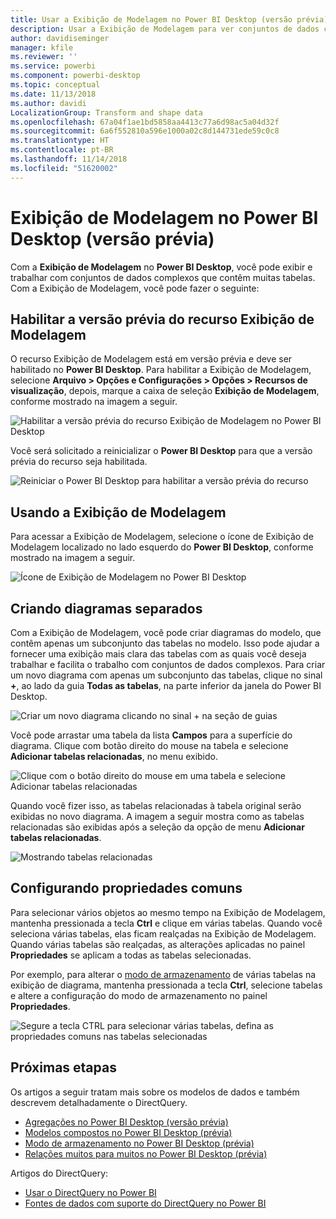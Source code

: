 ```yaml
---
title: Usar a Exibição de Modelagem no Power BI Desktop (versão prévia)
description: Usar a Exibição de Modelagem para ver conjuntos de dados complexos em um formato visual no Power BI Desktop
author: davidiseminger
manager: kfile
ms.reviewer: ''
ms.service: powerbi
ms.component: powerbi-desktop
ms.topic: conceptual
ms.date: 11/13/2018
ms.author: davidi
LocalizationGroup: Transform and shape data
ms.openlocfilehash: 67a04f1ae1bd5858aa4413c77a6d98ac5a04d32f
ms.sourcegitcommit: 6a6f552810a596e1000a02c8d144731ede59c0c8
ms.translationtype: HT
ms.contentlocale: pt-BR
ms.lasthandoff: 11/14/2018
ms.locfileid: "51620002"
---
```

# <a name="modeling-view-in-power-bi-desktop-preview"></a>Exibição de Modelagem no Power BI Desktop (versão prévia)

Com a **Exibição de Modelagem** no **Power BI Desktop**, você pode exibir e trabalhar com conjuntos de dados complexos que contêm muitas tabelas. Com a Exibição de Modelagem, você pode fazer o seguinte:


## <a name="enabling-the-modeling-view-preview-feature"></a>Habilitar a versão prévia do recurso Exibição de Modelagem

O recurso Exibição de Modelagem está em versão prévia e deve ser habilitado no **Power BI Desktop**. Para habilitar a Exibição de Modelagem, selecione **Arquivo > Opções e Configurações > Opções > Recursos de visualização**, depois, marque a caixa de seleção **Exibição de Modelagem**, conforme mostrado na imagem a seguir.

![Habilitar a versão prévia do recurso Exibição de Modelagem no Power BI Desktop](media/desktop-modeling-view/modeling-view_01.png)

Você será solicitado a reinicializar o **Power BI Desktop** para que a versão prévia do recurso seja habilitada. 

![Reiniciar o Power BI Desktop para habilitar a versão prévia do recurso](media/desktop-modeling-view/modeling-view_01b.png)

## <a name="using-modeling-view"></a>Usando a Exibição de Modelagem

Para acessar a Exibição de Modelagem, selecione o ícone de Exibição de Modelagem localizado no lado esquerdo do **Power BI Desktop**, conforme mostrado na imagem a seguir.

![Ícone de Exibição de Modelagem no Power BI Desktop](media/desktop-modeling-view/modeling-view_02.png)

## <a name="creating-separate-diagrams"></a>Criando diagramas separados

Com a Exibição de Modelagem, você pode criar diagramas do modelo, que contêm apenas um subconjunto das tabelas no modelo. Isso pode ajudar a fornecer uma exibição mais clara das tabelas com as quais você deseja trabalhar e facilita o trabalho com conjuntos de dados complexos. Para criar um novo diagrama com apenas um subconjunto das tabelas, clique no sinal **+**, ao lado da guia **Todas as tabelas**, na parte inferior da janela do Power BI Desktop.

![Criar um novo diagrama clicando no sinal + na seção de guias](media/desktop-modeling-view/modeling-view_03.png)

Você pode arrastar uma tabela da lista **Campos** para a superfície do diagrama. Clique com botão direito do mouse na tabela e selecione **Adicionar tabelas relacionadas**, no menu exibido.

![Clique com o botão direito do mouse em uma tabela e selecione Adicionar tabelas relacionadas](media/desktop-modeling-view/modeling-view_04.png)

Quando você fizer isso, as tabelas relacionadas à tabela original serão exibidas no novo diagrama. A imagem a seguir mostra como as tabelas relacionadas são exibidas após a seleção da opção de menu **Adicionar tabelas relacionadas**.

![Mostrando tabelas relacionadas](media/desktop-modeling-view/modeling-view_05.png)

## <a name="setting-common-properties"></a>Configurando propriedades comuns

Para selecionar vários objetos ao mesmo tempo na Exibição de Modelagem, mantenha pressionada a tecla **Ctrl** e clique em várias tabelas. Quando você seleciona várias tabelas, elas ficam realçadas na Exibição de Modelagem. Quando várias tabelas são realçadas, as alterações aplicadas no painel **Propriedades** se aplicam a todas as tabelas selecionadas.

Por exemplo, para alterar o [modo de armazenamento](desktop-storage-mode.md) de várias tabelas na exibição de diagrama, mantenha pressionada a tecla **Ctrl**, selecione tabelas e altere a configuração do modo de armazenamento no painel **Propriedades**.

![Segure a tecla CTRL para selecionar várias tabelas, defina as propriedades comuns nas tabelas selecionadas](media/desktop-modeling-view/modeling-view_06.png)


## <a name="next-steps"></a>Próximas etapas

Os artigos a seguir tratam mais sobre os modelos de dados e também descrevem detalhadamente o DirectQuery.

* [Agregações no Power BI Desktop (versão prévia)](desktop-aggregations.md)
* [Modelos compostos no Power BI Desktop (prévia)](desktop-composite-models.md)
* [Modo de armazenamento no Power BI Desktop (prévia)](desktop-storage-mode.md)
* [Relações muitos para muitos no Power BI Desktop (prévia)](desktop-many-to-many-relationships.md)


Artigos do DirectQuery:

* [Usar o DirectQuery no Power BI](desktop-directquery-about.md)
* [Fontes de dados com suporte do DirectQuery no Power BI](desktop-directquery-data-sources.md)
